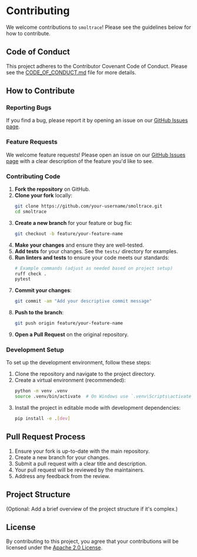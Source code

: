# Contributing

We welcome contributions to `smoltrace`! Please see the guidelines below for how to contribute.

## Code of Conduct

This project adheres to the Contributor Covenant Code of Conduct. Please see the [CODE_OF_CONDUCT.md](CODE_OF_CONDUCT.md) file for more details.

## How to Contribute

### Reporting Bugs

If you find a bug, please report it by opening an issue on our [GitHub Issues page](https://github.com/your-username/smoltrace/issues).

### Feature Requests

We welcome feature requests! Please open an issue on our [GitHub Issues page](https://github.com/your-username/smoltrace/issues) with a clear description of the feature you'd like to see.

### Contributing Code

1.  **Fork the repository** on GitHub.
2.  **Clone your fork** locally:
    ```bash
    git clone https://github.com/your-username/smoltrace.git
    cd smoltrace
    ```
3.  **Create a new branch** for your feature or bug fix:
    ```bash
    git checkout -b feature/your-feature-name
    ```
4.  **Make your changes** and ensure they are well-tested.
5.  **Add tests** for your changes. See the `tests/` directory for examples.
6.  **Run linters and tests** to ensure your code meets our standards:
    ```bash
    # Example commands (adjust as needed based on project setup)
    ruff check .
    pytest
    ```
7.  **Commit your changes**:
    ```bash
    git commit -am "Add your descriptive commit message"
    ```
8.  **Push to the branch**:
    ```bash
    git push origin feature/your-feature-name
    ```
9.  **Open a Pull Request** on the original repository.

### Development Setup

To set up the development environment, follow these steps:

1.  Clone the repository and navigate to the project directory.
2.  Create a virtual environment (recommended):
    ```bash
    python -m venv .venv
    source .venv/bin/activate  # On Windows use `.venv\Scripts\activate`
    ```
3.  Install the project in editable mode with development dependencies:
    ```bash
    pip install -e .[dev]
    ```

## Pull Request Process

1.  Ensure your fork is up-to-date with the main repository.
2.  Create a new branch for your changes.
3.  Submit a pull request with a clear title and description.
4.  Your pull request will be reviewed by the maintainers.
5.  Address any feedback from the review.

## Project Structure

(Optional: Add a brief overview of the project structure if it's complex.)

## License

By contributing to this project, you agree that your contributions will be licensed under the [Apache 2.0 License](LICENSE).
